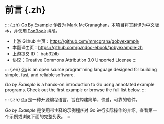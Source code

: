# 前言 {.zh}

::: {.zh}
[Go By Example](https://github.com/mmcgrana/gobyexample) 作者为 Mark McGranaghan，本项目将其翻译为中文版本，并使用 [PanBook](https://github.com/annProg/PanBook) 排版。

- 上游 Github 主页：https://github.com/mmcgrana/gobyexample
- 本翻译主页：https://github.com/pandoc-ebook/gobyexample-zh
- 上游提交 ID： bab32db
- 协议：[Creative Commons Attribution 3.0 Unported License](http://creativecommons.org/licenses/by/3.0/)
:::

::: {.en}
[Go](http://golang.org/) is an open source programming language designed for building simple, fast, and reliable software.

_Go by Example_ is a hands-on introduction to Go using annotated example programs. Check out the first example or browse the full list below.
:::

::: {.zh}
[Go](http://golang.org/) 是一种开源编程语言，旨在构建简单，快速，可靠的软件。

_Go by Example_ 是使用带注释的示例程序对 Go 进行实际操作的介绍。查看第一个示例或浏览下面的完整列表。
:::